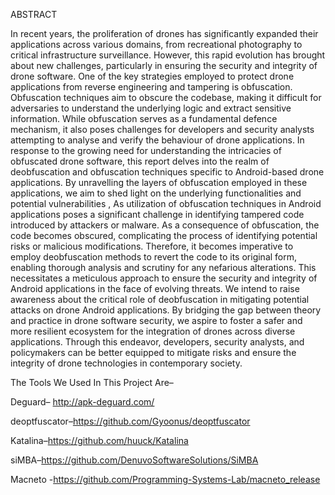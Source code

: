 ABSTRACT

In recent years, the proliferation of drones has significantly expanded their applications
across various domains, from recreational photography to critical infrastructure surveillance.
However, this rapid evolution has brought about new challenges, particularly in ensuring the
security and integrity of drone software. One of the key strategies employed to protect drone
applications from reverse engineering and tampering is obfuscation. Obfuscation techniques
aim to obscure the codebase, making it difficult for adversaries to understand the underlying
logic and extract sensitive information. While obfuscation serves as a fundamental defence
mechanism, it also poses challenges for developers and security analysts attempting to
analyse and verify the behaviour of drone applications. In response to the growing need for
understanding the intricacies of obfuscated drone software, this report delves into the realm
of deobfuscation and obfuscation techniques specific to Android-based drone applications.
By unravelling the layers of obfuscation employed in these applications, we aim to shed light
on the underlying functionalities and potential vulnerabilities , As utilization of obfuscation
techniques in Android applications poses a significant challenge in identifying tampered code
introduced by attackers or malware. As a consequence of obfuscation, the code becomes
obscured, complicating the process of identifying potential risks or malicious modifications.
Therefore, it becomes imperative to employ deobfuscation methods to revert the code to its
original form, enabling thorough analysis and scrutiny for any nefarious alterations. This
necessitates a meticulous approach to ensure the security and integrity of Android
applications in the face of evolving threats. We intend to raise awareness about the critical
role of deobfuscation in mitigating potential attacks on drone Android applications. By
bridging the gap between theory and practice in drone software security, we aspire to foster a
safer and more resilient ecosystem for the integration of drones across diverse applications.
Through this endeavor, developers, security analysts, and policymakers can be better
equipped to mitigate risks and ensure the integrity of drone technologies in contemporary
society.


The Tools We Used In This Project Are–

Deguard– http://apk-deguard.com/

deoptfuscator–https://github.com/Gyoonus/deoptfuscator

Katalina–https://github.com/huuck/Katalina

siMBA–https://github.com/DenuvoSoftwareSolutions/SiMBA

Macneto -https://github.com/Programming-Systems-Lab/macneto_release
